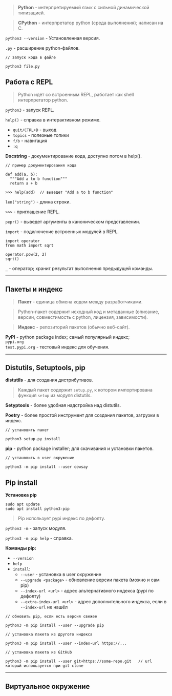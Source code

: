 > **Python** - интерпретируемый язык с сильной динамической типизацией.

> **CPython** - интерпретатор python (среда выполнения); написан на C.

`python3 --version` - Установленная версия.

`.py` - расширение python-файлов.

```
// запуск кода в файле

python3 file.py
```

## Работа с REPL

> Python идёт со встроенным REPL, работает как shell интерпретатор python.

`python3` - запуск REPL.

`help()` - справка в интерактивном режиме.  
- `quit/CTRL+D` - выход  
- `topics` - полезные топики  
- `f/b` - навигация  
- `:q`

**Docstring** - документирование кода, доступно потом в help().

```
// пример документирования кода

def add(a, b):
  """Add a to b function"""
  return a + b

>>> help(add)  // выведет "Add a to b function"
```

`len("string")` - длина строки.

`>>>` - приглашение REPL.

`pepr()` - выведет аргументы в каноническом представлении.

`import` - подключение встроенных модулей в REPL.

```
import operator
from math import sqrt

operator.pow(2, 2)
sqrt()
```

`_` - оператор; хранит результат выполнения предыдущей команды.

___

## Пакеты и индекс

> **Пакет** - единица обмена кодом между разработчиками.

> Python-пакет содержит исходный код и метаданные (описание, версии, совместимость с python, лицензия, зависимости).

> **Индекс** - репозиторий пакетов (обычно веб-сайт).

**PyPI** - python package index; самый популярный индекс;  
`pypi.org`  
`test.pypi.org` - тестовый индекс для обучения.

___

## Distutils, Setuptools, pip

**distutils** - для создания дистрибутивов.

> Каждый пакет содержит `setup.py`, к котором импортирована функция `setup`  из модуля distutils.

**Setyptools** - более удобная надстройка над distutils.

**Poetry** - более простой инструмент для создания пакетов, загрузки в индекс.

```
// установить пакет

python3 setup.py install
```

**pip** - python package installer; для скачивания и установки пакетов.

```
// установить в user окружение

python3 -m pip install --user cowsay
```

## Pip install

**Установка pip**
```
sudo apt update
sudo apt install python3-pip
```

> Pip использует pypi индекс по дефолту.

`python3 -m` - запуск модуля.

`python3 -m pip help` - справка.

**Команды pip:**
- `--version`
- `help`
- `install`:
  - `--user` - установка в user окружение
  - `--upgrade <package>` - обновление версии пакета (можно и сам pip)
  - `--index-url <url>` - адрес альтернативного индекса (pypi по дефолту)
  - `--extra-index-url <url>` - адрес дополнительного индекса, если в `--index-url` не нашёл

```
// обновить pip, если есть версия свежее

python3 -m pip install --user --upgrade pip
```

```
// установка пакета из другого индекса

python3 -m pip install --user --index-url https://...
```

```
// установка пакета из GitHub

python3 -m pip install --user git+https://some-repo.git   // url который используется при git clone
```

___

## Виртуальное окружение


